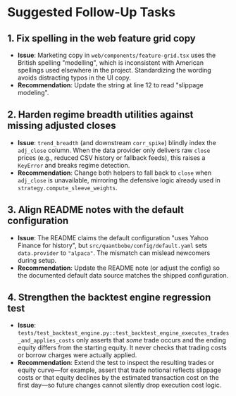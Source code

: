 # Suggested Follow-Up Tasks

## 1. Fix spelling in the web feature grid copy
* **Issue**: Marketing copy in `web/components/feature-grid.tsx` uses the British spelling "modelling", which is inconsistent with American spellings used elsewhere in the project. Standardizing the wording avoids distracting typos in the UI copy.
* **Recommendation**: Update the string at line 12 to read "slippage modeling".

## 2. Harden regime breadth utilities against missing adjusted closes
* **Issue**: `trend_breadth` (and downstream `corr_spike`) blindly index the `adj_close` column. When the data provider only delivers raw `close` prices (e.g., reduced CSV history or fallback feeds), this raises a `KeyError` and breaks regime detection.
* **Recommendation**: Change both helpers to fall back to `close` when `adj_close` is unavailable, mirroring the defensive logic already used in `strategy.compute_sleeve_weights`.

## 3. Align README notes with the default configuration
* **Issue**: The README claims the default configuration "uses Yahoo Finance for history", but `src/quantbobe/config/default.yaml` sets `data.provider` to `"alpaca"`. The mismatch can mislead newcomers during setup.
* **Recommendation**: Update the README note (or adjust the config) so the documented default data source matches the shipped configuration.

## 4. Strengthen the backtest engine regression test
* **Issue**: `tests/test_backtest_engine.py::test_backtest_engine_executes_trades_and_applies_costs` only asserts that *some* trade occurs and the ending equity differs from the starting equity. It never checks that trading costs or borrow charges were actually applied.
* **Recommendation**: Extend the test to inspect the resulting trades or equity curve—for example, assert that trade notional reflects slippage costs or that equity declines by the estimated transaction cost on the first day—so future changes cannot silently drop execution cost logic.
